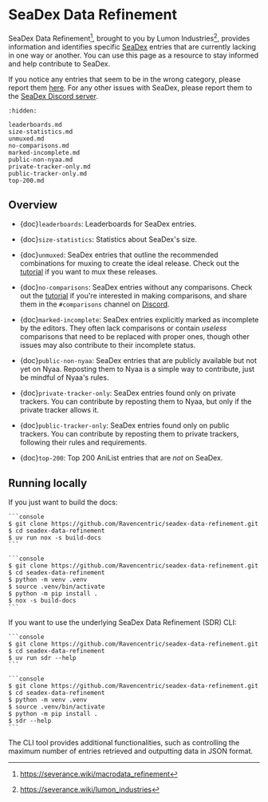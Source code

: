 SeaDex Data Refinement
======================

SeaDex Data Refinement[^1], brought to you by Lumon Industries[^2], 
provides information and identifies specific [SeaDex](https://releases.moe) entries that are currently lacking in one way or another.
You can use this page as a resource to stay informed and help contribute to SeaDex.

If you notice any entries that seem to be in the wrong category, please report them [here](https://github.com/Ravencentric/seadex-data-refinement/issues).
For any other issues with SeaDex, please report them to the [SeaDex Discord server](https://discord.com/invite/jPeeZewWRn).

[^1]: <https://severance.wiki/macrodata_refinement>
[^2]: <https://severance.wiki/lumon_industries>

```{toctree}
:hidden:

leaderboards.md
size-statistics.md
unmuxed.md
no-comparisons.md
marked-incomplete.md
public-non-nyaa.md
private-tracker-only.md
public-tracker-only.md
top-200.md
```

## Overview

* {doc}`leaderboards`: Leaderboards for SeaDex entries.

* {doc}`size-statistics`: Statistics about SeaDex's size.

* {doc}`unmuxed`: SeaDex entries that outline the recommended combinations for muxing to create the ideal release. Check out the [tutorial](https://thewiki.moe/advanced/muxing/) if you want to mux these releases.

* {doc}`no-comparisons`: SeaDex entries without any comparisons. Check out the [tutorial](https://thewiki.moe/tutorials/comparison/) if you're interested in making comparisons, and share them in the `#comparisons` channel on [Discord](https://discord.com/invite/jPeeZewWRn).

* {doc}`marked-incomplete`: SeaDex entries explicitly marked as incomplete by the editors. They often lack comparisons or contain *useless* comparisons that need to be replaced with proper ones, though other issues may also contribute to their incomplete status.

* {doc}`public-non-nyaa`: SeaDex entries that are publicly available but not yet on Nyaa. Reposting them to Nyaa is a simple way to contribute, just be mindful of Nyaa's rules.

* {doc}`private-tracker-only`: SeaDex entries found only on private trackers. You can contribute by reposting them to Nyaa, but only if the private tracker allows it.

* {doc}`public-tracker-only`: SeaDex entries found only on public trackers. You can contribute by reposting them to private trackers, following their rules and requirements.

* {doc}`top-200`: Top 200 AniList entries that are *not* on SeaDex.

## Running locally

If you just want to build the docs:

````{tab} uv
```console
$ git clone https://github.com/Ravencentric/seadex-data-refinement.git
$ cd seadex-data-refinement
$ uv run nox -s build-docs
```
````

````{tab} python
```console
$ git clone https://github.com/Ravencentric/seadex-data-refinement.git
$ cd seadex-data-refinement
$ python -m venv .venv
$ source .venv/bin/activate
$ python -m pip install .
$ nox -s build-docs
```
````

If you want to use the underlying SeaDex Data Refinement (SDR) CLI:

````{tab} uv
```console
$ git clone https://github.com/Ravencentric/seadex-data-refinement.git
$ cd seadex-data-refinement
$ uv run sdr --help
```
````

````{tab} python
```console
$ git clone https://github.com/Ravencentric/seadex-data-refinement.git
$ cd seadex-data-refinement
$ python -m venv .venv
$ source .venv/bin/activate
$ python -m pip install .
$ sdr --help
```
````

The CLI tool provides additional functionalities, such as controlling the maximum number of entries retrieved and outputting data in JSON format.